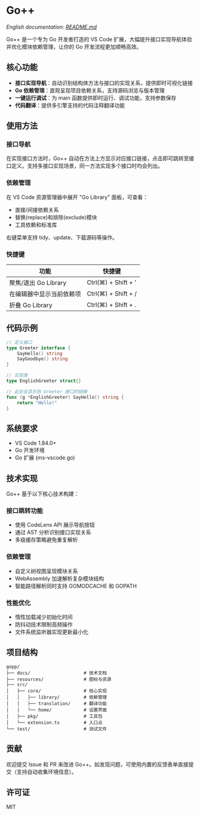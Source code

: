 # Go++

*English documentation: [README.md](README.md)*

Go++ 是一个专为 Go 开发者打造的 VS Code 扩展，大幅提升接口实现导航体验并优化模块依赖管理，让你的 Go 开发流程更加顺畅高效。

## 核心功能

- **接口实现导航**：自动识别结构体方法与接口的实现关系，提供即时可视化链接
- **Go 依赖管理**：直观呈现项目依赖关系，支持源码浏览与版本管理
- **一键运行调试**：为 main 函数提供即时运行、调试功能，支持参数保存
- **代码翻译**：提供多引擎支持的代码注释翻译功能

## 使用方法

### 接口导航

在实现接口方法时，Go++ 自动在方法上方显示对应接口链接，点击即可跳转至接口定义。支持多接口实现场景，同一方法实现多个接口时均会列出。

### 依赖管理

在 VS Code 资源管理器中展开 "Go Library" 面板，可查看：

- 直接/间接依赖关系
- 替换(replace)和排除(exclude)模块
- 工具依赖和标准库

右键菜单支持 tidy、update、下载源码等操作。

### 快捷键

| 功能                     | 快捷键               |
| ------------------------ | -------------------- |
| 聚焦/退出 Go Library     | Ctrl(⌘) + Shift + ' |
| 在编辑器中显示当前依赖项 | Ctrl(⌘) + Shift + / |
| 折叠 Go Library          | Ctrl(⌘) + Shift + . |

## 代码示例

```go
// 定义接口
type Greeter interface {
    SayHello() string
    SayGoodbye() string
}

// 实现类
type EnglishGreeter struct{}

// 此处会显示到 Greeter 接口的链接
func (g *EnglishGreeter) SayHello() string {
    return "Hello!"
}
```

## 系统要求

- VS Code 1.84.0+
- Go 开发环境
- Go 扩展 (ms-vscode.go)

## 技术实现

Go++ 基于以下核心技术构建：

### 接口跳转功能

- 使用 CodeLens API 展示导航按钮
- 通过 AST 分析识别接口实现关系
- 多级缓存策略避免重复解析

### 依赖管理

- 自定义树视图呈现模块关系
- WebAssembly 加速解析复杂模块结构
- 智能路径解析同时支持 GOMODCACHE 和 GOPATH

### 性能优化

- 惰性加载减少初始化时间
- 防抖动技术限制高频操作
- 文件系统监听器实现更新最小化

## 项目结构

```
gopp/
├── docs/                    # 技术文档
├── resources/               # 图标与资源
├── src/
│   ├── core/                # 核心实现
│   │   ├── library/         # 依赖管理
│   │   ├── translation/     # 翻译功能
│   │   └── home/            # 设置界面
│   ├── pkg/                 # 工具包
│   └── extension.ts         # 入口点
└── test/                    # 测试文件
```

## 贡献

欢迎提交 Issue 和 PR 来改进 Go++。如发现问题，可使用内置的反馈表单直接提交（支持自动收集环境信息）。

## 许可证

MIT
